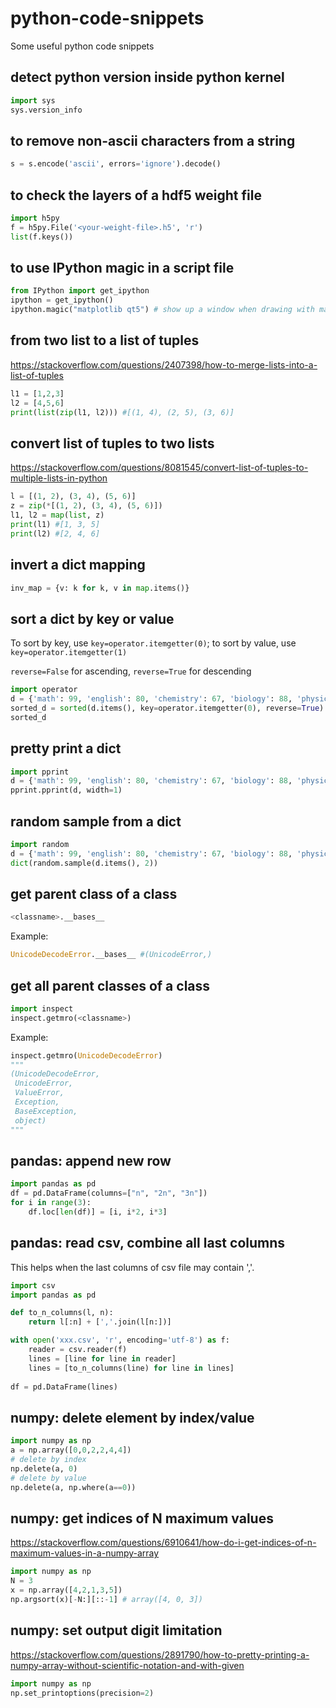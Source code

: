 # python-code-snippets
Some useful python code snippets

## detect python version inside python kernel
```python
import sys
sys.version_info
```

## to remove non-ascii characters from a string
```python
s = s.encode('ascii', errors='ignore').decode()
```

## to check the layers of a hdf5 weight file
```python
import h5py
f = h5py.File('<your-weight-file>.h5', 'r')
list(f.keys())
```

## to use IPython magic in a script file
```python
from IPython import get_ipython
ipython = get_ipython()
ipython.magic("matplotlib qt5") # show up a window when drawing with matplotlib
```

## from two list to a list of tuples
https://stackoverflow.com/questions/2407398/how-to-merge-lists-into-a-list-of-tuples
```python
l1 = [1,2,3]
l2 = [4,5,6]
print(list(zip(l1, l2))) #[(1, 4), (2, 5), (3, 6)]
```

## convert list of tuples to two lists
https://stackoverflow.com/questions/8081545/convert-list-of-tuples-to-multiple-lists-in-python
```python
l = [(1, 2), (3, 4), (5, 6)]
z = zip(*[(1, 2), (3, 4), (5, 6)])
l1, l2 = map(list, z)
print(l1) #[1, 3, 5]
print(l2) #[2, 4, 6]
```

## invert a dict mapping
```python
inv_map = {v: k for k, v in map.items()}
```

## sort a dict by key or value
To sort by key, use `key=operator.itemgetter(0)`; to sort by value, use `key=operator.itemgetter(1)`

`reverse=False` for ascending, `reverse=True` for descending
```python
import operator
d = {'math': 99, 'english': 80, 'chemistry': 67, 'biology': 88, 'physics': 93}
sorted_d = sorted(d.items(), key=operator.itemgetter(0), reverse=True)
sorted_d
```

## pretty print a dict
```python
import pprint
d = {'math': 99, 'english': 80, 'chemistry': 67, 'biology': 88, 'physics': 93}
pprint.pprint(d, width=1)
```

## random sample from a dict
```python
import random
d = {'math': 99, 'english': 80, 'chemistry': 67, 'biology': 88, 'physics': 93}
dict(random.sample(d.items(), 2))
```

## get parent class of a class
```python
<classname>.__bases__
```

Example:
```python
UnicodeDecodeError.__bases__ #(UnicodeError,)
```

## get all parent classes of a class
```python
import inspect
inspect.getmro(<classname>)
```

Example:
```python
inspect.getmro(UnicodeDecodeError)
"""
(UnicodeDecodeError,
 UnicodeError,
 ValueError,
 Exception,
 BaseException,
 object)
"""
```

## pandas: append new row
```python
import pandas as pd
df = pd.DataFrame(columns=["n", "2n", "3n"])
for i in range(3):
    df.loc[len(df)] = [i, i*2, i*3]
```

## pandas: read csv, combine all last columns
This helps when the last columns of csv file may contain ','.
```python
import csv
import pandas as pd

def to_n_columns(l, n):
    return l[:n] + [','.join(l[n:])]

with open('xxx.csv', 'r', encoding='utf-8') as f:
    reader = csv.reader(f)
    lines = [line for line in reader]
    lines = [to_n_columns(line) for line in lines]
    
df = pd.DataFrame(lines)
```

## numpy: delete element by index/value
```python
import numpy as np
a = np.array([0,0,2,2,4,4])
# delete by index
np.delete(a, 0)
# delete by value
np.delete(a, np.where(a==0))
```

## numpy: get indices of N maximum values
https://stackoverflow.com/questions/6910641/how-do-i-get-indices-of-n-maximum-values-in-a-numpy-array
```python
import numpy as np
N = 3
x = np.array([4,2,1,3,5])
np.argsort(x)[-N:][::-1] # array([4, 0, 3])
```

## numpy: set output digit limitation
https://stackoverflow.com/questions/2891790/how-to-pretty-printing-a-numpy-array-without-scientific-notation-and-with-given
```python
import numpy as np
np.set_printoptions(precision=2)
```
